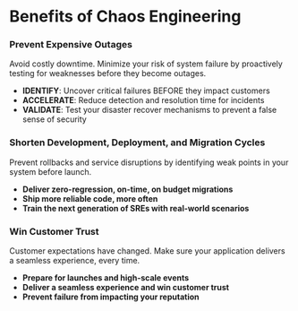 # Benefits of Chaos Engineering

### Prevent Expensive Outages

Avoid costly downtime. Minimize your risk of system failure by proactively testing for weaknesses before they become outages.

* **IDENTIFY**: Uncover critical failures BEFORE they impact customers
* **ACCELERATE**: Reduce detection and resolution time for incidents
* **VALIDATE**: Test your disaster recover mechanisms to prevent a false sense of security



### Shorten Development, Deployment, and Migration Cycles

Prevent rollbacks and service disruptions by identifying weak points in your system before launch.

* **Deliver zero-regression, on-time, on budget migrations**
* **Ship more reliable code, more often**
* **Train the next generation of SREs with real-world scenarios**



### Win Customer Trust

Customer expectations have changed. Make sure your application delivers a seamless experience, every time.

* **Prepare for launches and high-scale events**
* **Deliver a seamless experience and win customer trust**
* **Prevent failure from impacting your reputation**
